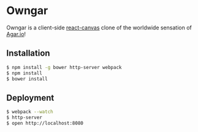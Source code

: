 Owngar
======

Owngar is a client-side [react-canvas](https://github.com/Flipboard/react-canvas)
clone of the worldwide sensation of [Agar.io](http://agar.io/)!

Installation
------------

```bash
$ npm install -g bower http-server webpack
$ npm install
$ bower install
```

Deployment
------------

```bash
$ webpack --watch
$ http-server
$ open http://localhost:8080
```
